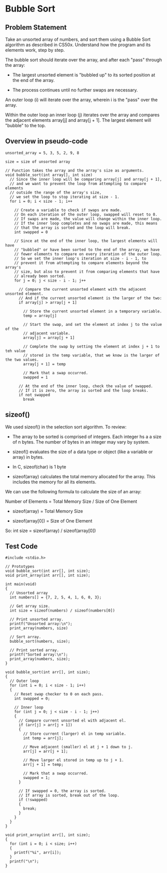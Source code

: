 # Bubble Sort

## Problem Statement

Take an unsorted array of numbers, and sort them using a Bubble Sort algorithm as described in CS50x. Understand how the program and its elements work, step by step.

The bubble sort should iterate over the array, and after each "pass" through the array:

  - The largest unsorted element is "bubbled up" to its sorted position at the end of the array.

  - The process continues until no further swaps are necessary.

An outer loop (i) will iterate over the array, wherein i is the "pass" over the array.

Within the outer loop an inner loop (j) iterates over the array and compares the adjacent elements array[j] and array[j + 1]. The largest element will "bubble" to the top.


## Overview in pseudo-code
```
unsorted_array = 5, 3, 5, 2, 9, 8

size = size of unsorted array

// Function takes the array and the array's size as arguments.
void bubble_sort(int array[], int size)
  // Since the inner loop will be comparing array[j] and array[j + 1],
  // and we want to prevent the loop from attempting to compare elements
  // outside the range of the array's size,
  // we set the loop to stop iterating at size - 1.
  for i = 0; i < size - 1; i++

    // Create a variable to check if swaps are made.
    // On each iteration of the outer loop, swapped will reset to 0.
    // If swaps are made, the value will change within the inner loop.
    // If the inner loop completes and no swaps are made, this means
    // that the array is sorted and the loop will break.
    int swapped = 0

    // Since at the end of the inner loop, the largest elements will have
    // "bubbled" or have been sorted to the end of the array, we have 
    // fewer elements to compare on every iteration of the outer loop.
    // So we set the inner loop's iteration at size - i - 1, to
    // prevent it from attempting to compare elements beyond the array's
    // size, but also to prevent it from comparing elements that have
    // already been sorted.
    for j = 0; j < size - i - 1; j++
  
      // Compare the current unsorted element with the adjacent unsorted element.
      // And if the current unsorted element is the larger of the two:
      if array[j] > array[j + 1]

        // Store the current unsorted element in a temporary variable.
        temp = array[j] 

        // Start the swap, and set the element at index j to the value of the
        // adjacent variable.
        array[j] = array[j + 1]
    
        // Complete the swap by setting the element at index j + 1 to teh value
        // stored in the temp variable, that we know is the larger of the two values.
        array[j + 1] = temp

        // Mark that a swap occurred. 
        swapped = 1

      // At the end of the inner loop, check the value of swapped.
      // If it is zero, the array is sorted and the loop breaks.
      if not swapped
        break
```

## sizeof()

We used sizeof() in the selection sort algorithm. To review:

- The array to be sorted is comprised of integers. Each integer hs a a size of n bytes. The number of bytes in an integer may vary by system.

- sizeof() evaluates the size of a data type or object (like a variable or array) in bytes.

- In C, sizeof(char) is 1 byte

- sizeof(array) calculates the total memory allocated for the array. This includes the memory for all its elements.


We can use the following formula to calculate the size of an array:

  Number of Elements = Total Memory Size / Size of One Element  

  - sizeof(array) = Total Memory Size

  - sizeof(array[0]) = Size of One Element

So: int size = sizeof(array) / sizeof(array[0])


## Test Code

```
#include <stdio.h>

// Prototypes
void bubble_sort(int arr[], int size);
void print_array(int arr[], int size);

int main(void)
{ 
  // Unsorted array
  int numbers[] = {7, 2, 5, 4, 1, 6, 0, 3};

  // Get array size.
  int size = sizeof(numbers) / sizeof(numbers[0])

  // Print unsorted array.
  printf("Unsorted array:\n");
  print_array(numbers, size)

  // Sort array.
  bubble_sort(numbers, size);

  // Print sorted array.
  printf("Sorted array:\n");
  print_array(numbers, size);
}

void bubble_sort(int arr[], int size);
{
  // Outer loop
  for (int i = 0; i < size - 1; i++)
  {
    // Reset swap checker to 0 on each pass.
    int swapped = 0;

    // Inner loop
    for (int j = 0; j < size - i - 1; j++)
    {
      // Compare current unsorted el with adjacent el.
      if (arr[j] > arr[j + 1])
      {
        // Store current (larger) el in temp variable.
        int temp = arr[j];

        // Move adjacent (smaller) el at j + 1 down to j.
        arr[j] = arr[j + 1];

        // Move larger el stored in temp up to j + 1.
        arr[j + 1] = temp;

        // Mark that a swap occurred.
        swapped = 1;
      }

      // If swapped = 0, the array is sorted.
      // If array is sorted, break out of the loop.
      if (!swapped)
      {
        break;
      }
    } 
  }
}

void print_array(int arr[], int size);
{
  for (int i = 0; i < size; i++)
  {
    printf("%i", arr[i]);
  }
  printf("\n");
}
```


